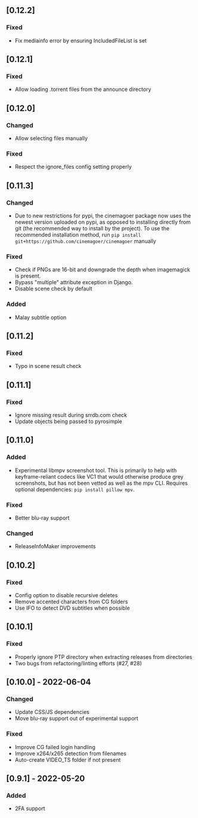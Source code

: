 ## [0.12.2]
### Fixed
- Fix mediainfo error by ensuring IncludedFileList is set

## [0.12.1]
### Fixed
- Allow loading .torrent files from the announce directory

## [0.12.0]
### Changed
- Allow selecting files manually
### Fixed
- Respect the ignore_files config setting properly

## [0.11.3]
### Changed
- Due to new restrictions for pypi, the cinemagoer package now uses
  the newest version uploaded on pypi, as opposed to installing
  directly from git (the recommended way to install by the
  project). To use the recommended installation method, run `pip
  install git+https://github.com/cinemagoer/cinemagoer` manually

### Fixed
- Check if PNGs are 16-bit and downgrade the depth when imagemagick is
  present.
- Bypass "multiple" attribute exception in Django.
- Disable scene check by default

### Added
- Malay subtitle option

## [0.11.2]
### Fixed
- Typo in scene result check

## [0.11.1]
### Fixed
- Ignore missing result during srrdb.com check
- Update objects being passed to pyrosimple

## [0.11.0]
### Added
- Experimental libmpv screenshot tool. This is primarily to help with
  keyframe-reliant codecs like VC1 that would otherwise produce grey
  screenshots, but has not been vetted as well as the mpv
  CLI. Requires optional dependencies: `pip install pillow mpv`.
### Fixed
- Better blu-ray support
### Changed
- ReleaseInfoMaker improvements

## [0.10.2]
### Fixed
- Config option to disable recursive deletes
- Remove accented characters from CG folders
- Use IFO to detect DVD subtitles when possible

## [0.10.1]
### Fixed
- Properly ignore PTP directory when extracting releases from directories
- Two bugs from refactoring/linting efforts (#27, #28)

## [0.10.0] - 2022-06-04
### Changed
- Update CSS/JS dependencies
- Move blu-ray support out of experimental support
### Fixed
- Improve CG failed login handling
- Improve x264/x265 detection from filenames
- Auto-create VIDEO_TS folder if not present

## [0.9.1] - 2022-05-20
### Added
- 2FA support
